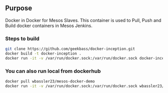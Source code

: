 ## Purpose
Docker in Docker for Mesos Slaves. This container is used to Pull, Push and Build docker containers in Mesos Jenkins.


### Steps to build
```bash
git clone https://github.com/geekbass/docker-inception.git
docker build -t docker-inception .
docker run -it -v /var/run/docker.sock:/var/run/docker.sock docker-inception /bin/bash
```


### You can also run local from dockerhub
```bash
docker pull wbassler23/mesos-docker-demo
docker run -it -v /var/run/docker.sock:/var/run/docker.sock wbassler23/mesos-docker-demo /bin/bash
```
